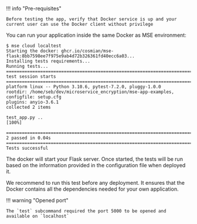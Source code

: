 !!! info "Pre-requisites"

    Before testing the app, verify that Docker service is up and your current user can use the Docker client without privilege


You can run your application inside the same Docker as MSE environment:

```{.console}
$ mse cloud localtest 
Starting the docker: ghcr.io/cosmian/mse-flask:8bb7598ee7f975e9ab4d72b326361fd40ecc6a03...
Installing tests requirements...
Running tests...
========================================================================================================================= test session starts ==========================================================================================================================
platform linux -- Python 3.10.6, pytest-7.2.0, pluggy-1.0.0
rootdir: /home/seb/dev/microservice_encryption/mse-app-examples, configfile: setup.cfg
plugins: anyio-3.6.1
collected 2 items                                                                                                                                                                                                                                                      

test_app.py ..                                                                                                                                                                                                                                                   [100%]

========================================================================================================================== 2 passed in 0.04s ===========================================================================================================================
Tests successful
```

The docker will start your Flask server. Once started, the tests will be run based on the information provided in the configuration file when deployed it. 

We recommend to run this test before any deployment.
It ensures that the Docker contains all the dependencies needed for your own application.


!!! warning "Opened port"

    The `test` subcommand required the port 5000 to be opened and available on `localhost`

